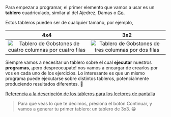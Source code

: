 Para empezar a programar, el primer elemento que vamos a usar es un **tablero** cuadriculado, similar al del Ajedrez, Damas o [Go](http://es.wikipedia.org/wiki/Go).

Estos tableros pueden ser de cualquier tamaño, por ejemplo, 

| 4x4 | 3x2 |
|:---:|:---:|
|<img src="https://raw.githubusercontent.com/sagrado-corazon-alcal/mumuki-fundamentos-gobstones-guia-1-primeros-programas/master/4x4.png" alt="Tablero de Gobstones de cuatro columnas por cuatro filas">|<img src="https://raw.githubusercontent.com/sagrado-corazon-alcal/mumuki-fundamentos-gobstones-guia-1-primeros-programas/master/3x2.png" alt="Tablero de Gobstones de tres columnas por dos filas">|

Siempre vamos a necesitar un tablero sobre el cual **ejecutar** nuestros **programas**, ¡pero despreocupate! nos vamos a encargar de crearlos por vos en cada uno de los ejercicios. Lo interesante es que un mismo programa puede ejecutarse sobre distintos tableros, potencialmente produciendo resultados diferentes. :exploding_head:

<a href="../chapters/538-fundamentos/appendix#lectores-de-pantalla">Referencia a la descripción de los tableros para los lectores de pantalla</a>

> Para que veas lo que te decimos, presioná el botón Continuar, y vamos a generar tu primer tablero: un tablero de 3x3. :grin:

